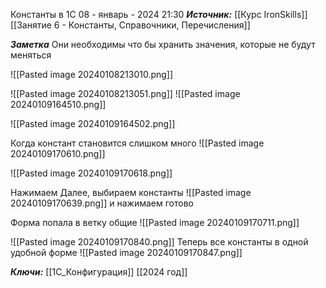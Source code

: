 
Константы в 1С
 08 - январь - 2024  21:30 
***Источник:***  [[Курс IronSkills]] [[Занятие 6 - Константы, Справочники, Перечисления]]

***Заметка*** 
Они необходимы что бы хранить значения, которые не будут меняться 

![[Pasted image 20240108213010.png]]

![[Pasted image 20240108213051.png]]
![[Pasted image 20240109164510.png]]

![[Pasted image 20240109164502.png]]


Когда констант становится слишком много
![[Pasted image 20240109170610.png]]

![[Pasted image 20240109170618.png]]

Нажимаем Далее, выбираем константы
![[Pasted image 20240109170639.png]]
и нажимаем готово

Форма попала в ветку общие 
![[Pasted image 20240109170711.png]]

![[Pasted image 20240109170840.png]]
Теперь все константы в одной удобной форме
![[Pasted image 20240109170847.png]]


***Ключи:*** [[1С_Конфигурация]] [[2024 год]]